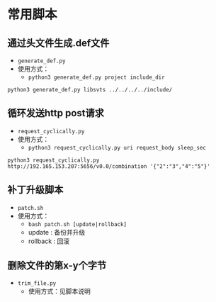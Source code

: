 # 常用脚本

## 通过头文件生成.def文件

+ `generate_def.py`
+ 使用方式：
  + `python3 generate_def.py project include_dir`

```shell
python3 generate_def.py libsvts ../../../../include/
```

## 循环发送http post请求

+ `request_cyclically.py`
+ 使用方式：
  + `python3 request_cyclically.py uri request_body sleep_sec`

```shell
python3 request_cyclically.py http://192.165.153.207:5656/v0.0/combination '{"2":"3","4":"5"}'
```

## 补丁升级脚本

+ `patch.sh`
+ 使用方式：
  + `bash patch.sh [update|rollback]`
  + update : 备份并升级
  + rollback : 回滚

## 删除文件的第x-y个字节

+ `trim_file.py`
  + 使用方式：见脚本说明
